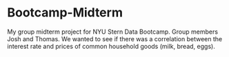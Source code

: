 # Bootcamp-Midterm
My group midterm project for NYU Stern Data Bootcamp.
Group members Josh and Thomas. 
We wanted to see if there was a correlation between the interest rate and prices of common household goods (milk, bread, eggs).
